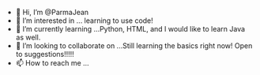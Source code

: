 - 👋 Hi, I’m @ParmaJean
- 👀 I’m interested in ... learning to use code!
- 🌱 I’m currently learning ...Python, HTML, and I would like to learn Java as well. 
- 💞️ I’m looking to collaborate on ...Still learning the basics right now! Open to suggestions!!!!!
- 📫 How to reach me ...

<!---
ParmaJean/ParmaJean is a ✨ special ✨ repository because its `README.md` (this file) appears on your GitHub profile.
You can click the Preview link to take a look at your changes.
--->
